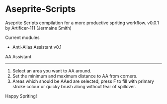 # Aseprite-Scripts
Aseprite Scripts compilation for a more productive spriting workflow.
v0.0.1 by Artificer-111 (Jermaine Smith)

Current modules
- Anti-Alias Assistant v0.1

AA Assistant
______________________________________________________________________
1. Select an area you want to AA around.
2. Set the minimum and maximum distance to AA from corners.
3. Areas which should be AAed are selected, press F to fill with primary stroke colour or quicky brush along without fear of spillover.

Happy Spriting!
